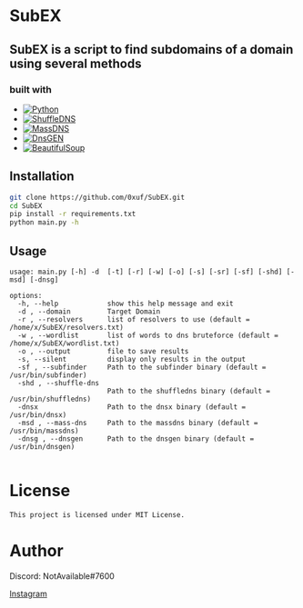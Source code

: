 # SubEX

## SubEX is a script to find subdomains of a domain using several methods

### built with
* [![Python][Python]][Python-URL]
* [![ShuffleDNS]][ShuffleDNS-URL]
* [![MassDNS]][MassDNS-URL]
* [![DnsGEN]][DnsGEN-URL]
* [![BeautifulSoup]][BeautifulSoup-URL]

## Installation
```bash
git clone https://github.com/0xuf/SubEX.git
cd SubEX
pip install -r requirements.txt
python main.py -h
```
## Usage
```
usage: main.py [-h] -d  [-t] [-r] [-w] [-o] [-s] [-sr] [-sf] [-shd] [-msd] [-dnsg]

options:
  -h, --help            show this help message and exit
  -d , --domain         Target Domain
  -r , --resolvers      list of resolvers to use (default = /home/x/SubEX/resolvers.txt)
  -w , --wordlist       list of words to dns bruteforce (default = /home/x/SubEX/wordlist.txt)
  -o , --output         file to save results
  -s, --silent          display only results in the output
  -sf , --subfinder     Path to the subfinder binary (default = /usr/bin/subfinder)
  -shd , --shuffle-dns 
                        Path to the shuffledns binary (default = /usr/bin/shuffledns)
  -dnsx                 Path to the dnsx binary (default = /usr/bin/dnsx)
  -msd , --mass-dns     Path to the massdns binary (default = /usr/bin/massdns)
  -dnsg , --dnsgen      Path to the dnsgen binary (default = /usr/bin/dnsgen)
              
```

# License
```
This project is licensed under MIT License.
```

# Author
Discord: NotAvailable#7600

[Instagram](https://instagram.com/n0t.4vailable)

[Python]: https://img.shields.io/badge/python-000000?style=for-the-badge&logo=python&logoColor=blue
[Python-URL]: https://python.org
[ShuffleDNS]: https://img.shields.io/badge/ShuffleDNS-20232A?style=for-the-badge
[ShuffleDNS-Url]: https://github.com/projectdiscovery/shuffledns
[Dnsx-Url]: https://github.com/projectdiscovery/dnsx
[MassDNS]: https://img.shields.io/badge/MassDNS-123124?style=for-the-badge
[MassDNS-URL]: https://github.com/blechschmidt/massdns
[DnsGEN]: https://img.shields.io/badge/DnsGEN-35495E?style=for-the-badge
[DnsGEN-URL]: https://github.com/ProjectAnte/dnsgen
[BeautifulSoup]: https://img.shields.io/badge/BeautifulSoup-0769AD?style=for-the-badge
[BeautifulSoup-URL]: https://beautiful-soup-4.readthedocs.io/en/latest/
